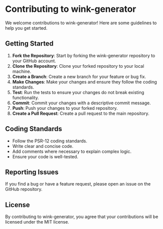 # Contributing to wink-generator

We welcome contributions to wink-generator! Here are some guidelines to help you get started.

## Getting Started

1. **Fork the Repository**: Start by forking the wink-generator repository to your GitHub account.
2. **Clone the Repository**: Clone your forked repository to your local machine.
3. **Create a Branch**: Create a new branch for your feature or bug fix.
4. **Make Changes**: Make your changes and ensure they follow the coding standards.
5. **Test**: Run the tests to ensure your changes do not break existing functionality.
6. **Commit**: Commit your changes with a descriptive commit message.
7. **Push**: Push your changes to your forked repository.
8. **Create a Pull Request**: Create a pull request to the main repository.

## Coding Standards

- Follow the PSR-12 coding standards.
- Write clear and concise code.
- Add comments where necessary to explain complex logic.
- Ensure your code is well-tested.

## Reporting Issues

If you find a bug or have a feature request, please open an issue on the GitHub repository.

## License

By contributing to wink-generator, you agree that your contributions will be licensed under the MIT license.
